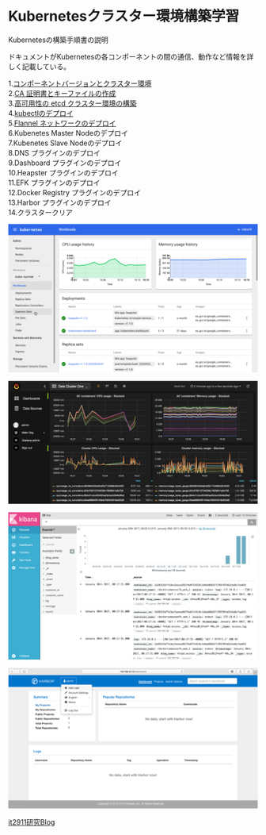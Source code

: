# Kubernetesクラスター環境構築学習

Kubernetesの構築手順書の説明

ドキュメントがKubernetesの各コンポーネントの間の通信、動作など情報を詳しく記載している。

1.[コンポーネントバージョンとクラスター環境](./01_ready_to_deploy_a_kubernetes_cluster.md)  
2.[CA 証明書とキーファイルの作成](./02_create_ca_certificate_and_key.md)  
3.[高可用性の etcd クラスター環境の構築](./03_deploy_high_available_etcd_cluster.md)  
4.[kubectlのデプロイ](./04_deploy_kubectl_command_tools.md)  
5.[Flannel ネットワークのデプロイ](./05_deploy_flannel_network.md)  
6.Kubenetes Master Nodeのデプロイ  
7.Kubenetes Slave Nodeのデプロイ  
8.DNS プラグインのデプロイ  
9.Dashboard プラグインのデプロイ  
10.Heapster プラグインのデプロイ  
11.EFK プラグインのデプロイ  
12.Docker Registry プラグインのデプロイ  
13.Harbor プラグインのデプロイ  
14.クラスタークリア  

![dashboard](./images/dashboard.png)

![heapster](./images/heapster.png)

![kibana](./images/kibana.png)

![harbor](./images/harbor.png)

[it2911研究Blog](http://www.it2911.com)
